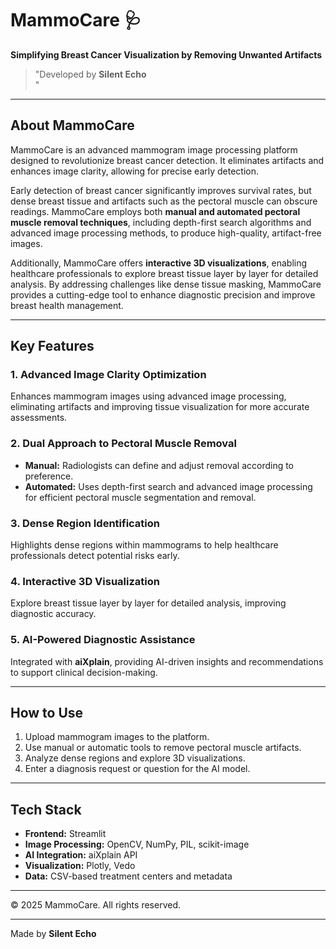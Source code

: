 # MammoCare 🩺

**Simplifying Breast Cancer Visualization by Removing Unwanted Artifacts**  

> "Developed by **Silent Echo**  
"

---

## About MammoCare

MammoCare is an advanced mammogram image processing platform designed to revolutionize breast cancer detection. It eliminates artifacts and enhances image clarity, allowing for precise early detection.  

Early detection of breast cancer significantly improves survival rates, but dense breast tissue and artifacts such as the pectoral muscle can obscure readings. MammoCare employs both **manual and automated pectoral muscle removal techniques**, including depth-first search algorithms and advanced image processing methods, to produce high-quality, artifact-free images.  

Additionally, MammoCare offers **interactive 3D visualizations**, enabling healthcare professionals to explore breast tissue layer by layer for detailed analysis. By addressing challenges like dense tissue masking, MammoCare provides a cutting-edge tool to enhance diagnostic precision and improve breast health management.  

---

## Key Features

### 1. Advanced Image Clarity Optimization
Enhances mammogram images using advanced image processing, eliminating artifacts and improving tissue visualization for more accurate assessments.

### 2. Dual Approach to Pectoral Muscle Removal
- **Manual:** Radiologists can define and adjust removal according to preference.  
- **Automated:** Uses depth-first search and advanced image processing for efficient pectoral muscle segmentation and removal.

### 3. Dense Region Identification
Highlights dense regions within mammograms to help healthcare professionals detect potential risks early.

### 4. Interactive 3D Visualization
Explore breast tissue layer by layer for detailed analysis, improving diagnostic accuracy.

### 5. AI-Powered Diagnostic Assistance
Integrated with **aiXplain**, providing AI-driven insights and recommendations to support clinical decision-making.

---

## How to Use

1. Upload mammogram images to the platform.
2. Use manual or automatic tools to remove pectoral muscle artifacts.
3. Analyze dense regions and explore 3D visualizations.
4. Enter a diagnosis request or question for the AI model.

---

## Tech Stack

- **Frontend:** Streamlit  
- **Image Processing:** OpenCV, NumPy, PIL, scikit-image  
- **AI Integration:** aiXplain API  
- **Visualization:** Plotly, Vedo  
- **Data:** CSV-based treatment centers and metadata  

---

© 2025 MammoCare. All rights reserved.

---

Made by **Silent Echo**
